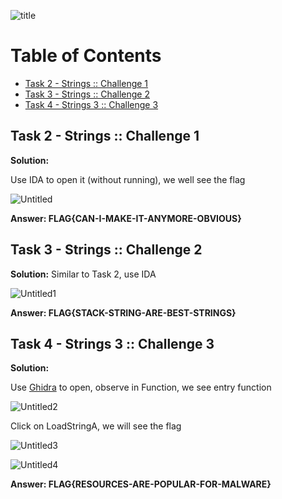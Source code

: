 ![title](https://marcorei7.files.wordpress.com/2021/05/e5e8aa17c07012d2adc33f08d594ea10.jpeg)

# Table of Contents
- [Task 2 - Strings :: Challenge 1](#task-2---strings--challenge-1)
- [Task 3 - Strings :: Challenge 2](#task-3---strings--challenge-2)
- [Task 4 -  Strings 3 :: Challenge 3](#task-4----strings-3--challenge-3)

## Task 2 - Strings :: Challenge 1
**Solution:**

Use IDA to open it (without running), we well see the flag

![Untitled](https://user-images.githubusercontent.com/58476264/127841509-ff5f4288-e8a4-4c80-805a-7414853a9c48.png)

**Answer: FLAG{CAN-I-MAKE-IT-ANYMORE-OBVIOUS}**

## Task 3 - Strings :: Challenge 2
**Solution:**
Similar to Task 2, use IDA

![Untitled1](https://user-images.githubusercontent.com/58476264/127842991-3b9b38a7-5108-4c95-acad-e0228bf40a5b.png)

**Answer: FLAG{STACK-STRING-ARE-BEST-STRINGS}**

## Task 4 -  Strings 3 :: Challenge 3
**Solution:**

Use [Ghidra](https://github.com/NationalSecurityAgency/ghidra/releases) to open, observe in Function, we see entry function

![Untitled2](https://user-images.githubusercontent.com/58476264/127893313-bc0a87d3-f7ff-46d1-b1ad-12bdcb8d4b41.png)

Click on LoadStringA, we will see the flag

![Untitled3](https://user-images.githubusercontent.com/58476264/127893462-278f0484-b45f-42b4-8e40-6cf9220a9c37.png)

![Untitled4](https://user-images.githubusercontent.com/58476264/127893549-3c2bb967-a0ec-4080-bd76-bf96aab4220b.png)

**Answer: FLAG{RESOURCES-ARE-POPULAR-FOR-MALWARE}**
